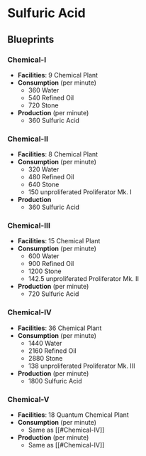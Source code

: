 # Sulfuric Acid

## Blueprints

### Chemical-I

- **Facilities**: 9 Chemical Plant
- **Consumption** (per minute)
	- 360 Water
	- 540 Refined Oil
	- 720 Stone
- **Production** (per minute)
	- 360 Sulfuric Acid

### Chemical-II

- **Facilities**: 8 Chemical Plant
- **Consumption** (per minute)
	- 320 Water
	- 480 Refined Oil
	- 640 Stone
	- 150 unproliferated Proliferator Mk. I
- **Production**
	- 360 Sulfuric Acid

### Chemical-III

- **Facilities**: 15 Chemical Plant
- **Consumption** (per minute)
	- 600 Water
	- 900 Refined Oil
	- 1200 Stone
	- 142.5 unproliferated Proliferator Mk. II
- **Production**  (per minute)
	- 720 Sulfuric Acid

### Chemical-IV

- **Facilities**: 36 Chemical Plant
- **Consumption** (per minute)
	- 1440 Water
	- 2160 Refined Oil
	- 2880 Stone
	- 138 unproliferated Proliferator Mk. III
- **Production** (per minute)
	- 1800 Sulfuric Acid

### Chemical-V

- **Facilities**: 18 Quantum Chemical Plant
- **Consumption** (per minute)
	- Same as [[#Chemical-IV]]
- **Production** (per minute)
	- Same as [[#Chemical-IV]]
